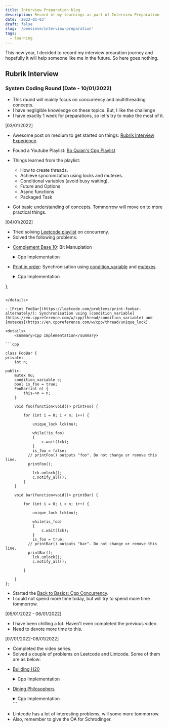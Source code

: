 ```yaml
---
title: Interview Preparation blog
description: Record of my learnings as part of Interview Preparation
date: '2022-01-03'
draft: false
slug: '/pensieve/interview-preparation'
tags:
  - learning
---
```


This new year, I decided to record my interview prearation journey and hopefully it will help someone like me in the future. So here goes nothing.

## Rubrik Interview

### System Coding Round (Date - 10/01/2022)

- This round will mainly focus on concurrency and multithreading concepts.
- I have negligible knowledge on these topics. But, I like the challenge
- I have exactly 1 week for preparations, so let's try to make the most of it.

[03/01/2022]

- Awesome post on medium to get started on things: [Rubrik Interview Experience](https://abhinav-prakash.medium.com/rubrik-india-sde-2-interview-experience-72477c72ec8).

- Found a Youtube Playlist: [Bo Quian's Cpp Playlist](https://www.youtube.com/watch?v=LL8wkskDlbs&list=PL5jc9xFGsL8E12so1wlMS0r0hTQoJL74M)
- Things learned from the playlist:

  - How to create threads.
  - Achieve syncronization using locks and mutexes.
  - Conditional variables (avoid busy waiting).
  - Future and Options
  - Async functions
  - Packaged Task

- Got basic understanding of concepts. Tommorrow will move on to more practical things.

[04/01/2022]

- Tried solving [Leetcode playlist](https://leetcode.com/problemset/concurrency/) on concurreny.
- Solved the following problems:

* [Complement Base 10](https://leetcode.com/problems/complement-of-base-10-integer/): Bit Manuplation

  <details>
    <summary>Cpp Implementation</summary>

  ```cpp

  class Solution {
  public:
      int bitwiseComplement(int n) {

          int x = 1;
          while(x<n)
              x = x*2+1;
          return x^n;

      }
  };

  ```

  </details>

- [Print in order](https://leetcode.com/problems/print-in-order/): Synchronisation using [condition_variable](https://en.cppreference.com/w/cpp/thread/condition_variable) and [mutexes](https://en.cppreference.com/w/cpp/thread/unique_lock).

  <details>
    <summary>Cpp Implementation</summary>

  ```cpp

  class Foo {
  public:

      int count = 0;
      mutex mu;
      condition_variable c;
  ```


      Foo() {

          count = 1;

      }

      void first(function<void()> printFirst) {


          unique_lock lck(mu);
          count++;
          // printFirst() outputs "first". Do not change or remove this line.
          printFirst();

          lck.unlock();
          c.notify_all();
      }

      void second(function<void()> printSecond) {


          unique_lock lck(mu);
          while(count != 2)
          {
              c.wait(lck);
          }

          count++;
          // printSecond() outputs "second". Do not change or remove this line.
          printSecond();


          lck.unlock();
          c.notify_all();
      }

      void third(function<void()> printThird) {

          unique_lock lck(mu);
          while(count != 3)
          {
              c.wait(lck);
          }


          // printThird() outputs "third". Do not change or remove this line.
          printThird();
          lck.unlock();
      }

};

````

</details>

- [Print FooBar](https://leetcode.com/problems/print-foobar-alternately/): Synchronisation using [condition_variable](https://en.cppreference.com/w/cpp/thread/condition_variable) and [mutexes](https://en.cppreference.com/w/cpp/thread/unique_lock).

<details>
    <summary>Cpp Implementation</summary>

```cpp

class FooBar {
private:
    int n;

public:
    mutex mu;
    condition_variable c;
    bool is_foo = true;
    FooBar(int n) {
        this->n = n;
    }

    void foo(function<void()> printFoo) {

        for (int i = 0; i < n; i++) {

            unique_lock lck(mu);

            while(!is_foo)
            {
                c.wait(lck);
            }
            is_foo = false;
          // printFoo() outputs "foo". Do not change or remove this line.
          printFoo();

            lck.unlock();
            c.notify_all();
        }
    }

    void bar(function<void()> printBar) {

        for (int i = 0; i < n; i++) {

            unique_lock lck(mu);

            while(is_foo)
            {
                c.wait(lck);
            }
            is_foo = true;
          // printBar() outputs "bar". Do not change or remove this line.
          printBar();
            lck.unlock();
            c.notify_all();

        }

    }
};

````

  </details>

- Started the [Back to Basics: Cpp Concurrency](https://www.youtube.com/watch?v=riUCrKQ_ezc).
- I could not spend more time today, but will try to spend more time tommorrow.

[05/01/2022 - 06/01/2022]

- I have been chilling a lot. Haven't even completed the previous video.
- Need to devote more time to this.

[07/01/2022-08/01/2022]

- Completed the video series.
- Solved a couple of problems on Leetcode and Lintcode. Some of them are as below:

* [Building H20](https://leetcode.com/problems/building-h2o/)

  <details>
    <summary>Cpp Implementation</summary>

  ```cpp

    class H2O {
    public:

        mutex mu;

        condition_variable c;
        int num_hyd;
        int num_oxy;
        int count;

        H2O() {
            num_hyd = 0;
            num_oxy = 0;

        }

        void hydrogen(function<void()> releaseHydrogen) {

            unique_lock<mutex> lck(mu);

            while(num_oxy*2 < num_hyd)
            {
                c.wait(lck);
            }
            // releaseHydrogen() outputs "H". Do not change or remove this line.
            // cout << "H\n";

            releaseHydrogen();
            num_hyd++;

            lck.unlock();
            c.notify_all();
        }

        void oxygen(function<void()> releaseOxygen) {

            unique_lock<mutex> lck(mu);

            while(num_oxy*2 > num_hyd)
            {
                c.wait(lck);
            }
            // releaseOxygen() outputs "O". Do not change or remove this line.
            // cout << "O\n";
            releaseOxygen();
            num_oxy++;

            lck.unlock();
            c.notify_all();
        }
    };

  ```

  </details>

* [Dining Philosophers](https://leetcode.com/problems/the-dining-philosophers/)

    <details>
        <summary>Cpp Implementation</summary>
    
    ```cpp

        class DiningPhilosophers {
        public:


            mutex mu;
            condition_variable c;
            vector<bool> fork;

            DiningPhilosophers() {

                for(int i=0;i<5;i++)
                    fork.push_back(true);

            }

            void wantsToEat(int philosopher,
                            function<void()> pickLeftFork,
                            function<void()> pickRightFork,
                            function<void()> eat,
                            function<void()> putLeftFork,
                            function<void()> putRightFork) {


                {
                    unique_lock lck(mu);

                    while(fork[philosopher%5] == false && fork[(philosopher+1)%5] == false)
                    {
                        c.wait(lck);
                    }

                    fork[philosopher%5] = false;
                    fork[(philosopher+1)%5] = false;


                    pickLeftFork();
                    pickRightFork();
                    eat();
                    putLeftFork();
                    putRightFork();

                    fork[philosopher%5] = true;
                    fork[(philosopher+1)%5] = true;

                    lck.unlock();
                    c.notify_all();
                }





            }
        };

  ```
  </details>
  ```

- Lintcode has a lot of interesting problems, will some more tommorrow.
- Also, remember to give the OA for Schrodinger.
